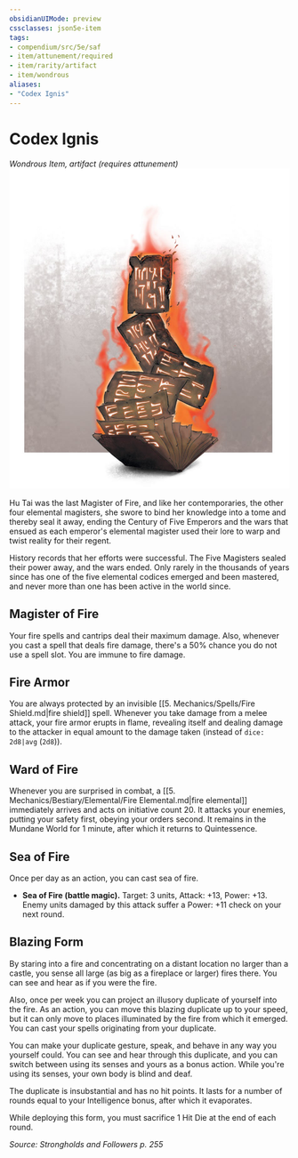 ```yaml
---
obsidianUIMode: preview
cssclasses: json5e-item
tags:
- compendium/src/5e/saf
- item/attunement/required
- item/rarity/artifact
- item/wondrous
aliases: 
- "Codex Ignis"
---
```

# Codex Ignis
*Wondrous Item, artifact (requires attunement)*  
![](https://raw.githubusercontent.com/TheGiddyLimit/homebrew/master/_img/SaF/codex-ignis.jpg#right)  


Hu Tai was the last Magister of Fire, and like her contemporaries, the other four elemental magisters, she swore to bind her knowledge into a tome and thereby seal it away, ending the Century of Five Emperors and the wars that ensued as each emperor's elemental magister used their lore to warp and twist reality for their regent.

History records that her efforts were successful. The Five Magisters sealed their power away, and the wars ended. Only rarely in the thousands of years since has one of the five elemental codices emerged and been mastered, and never more than one has been active in the world since.

## Magister of Fire

Your fire spells and cantrips deal their maximum damage. Also, whenever you cast a spell that deals fire damage, there's a 50% chance you do not use a spell slot. You are immune to fire damage.

## Fire Armor

You are always protected by an invisible [[5. Mechanics/Spells/Fire Shield.md\|fire shield]] spell. Whenever you take damage from a melee attack, your fire armor erupts in flame, revealing itself and dealing damage to the attacker in equal amount to the damage taken (instead of `dice: 2d8|avg` (`2d8`)).

## Ward of Fire

Whenever you are surprised in combat, a [[5. Mechanics/Bestiary/Elemental/Fire Elemental.md\|fire elemental]] immediately arrives and acts on initiative count 20. It attacks your enemies, putting your safety first, obeying your orders second. It remains in the Mundane World for 1 minute, after which it returns to Quintessence.

## Sea of Fire

Once per day as an action, you can cast sea of fire.

- **Sea of Fire (battle magic).** Target: 3 units, Attack: +13, Power: +13. Enemy units damaged by this attack suffer a Power: +11 check on your next round.  

## Blazing Form

By staring into a fire and concentrating on a distant location no larger than a castle, you sense all large (as big as a fireplace or larger) fires there. You can see and hear as if you were the fire.

Also, once per week you can project an illusory duplicate of yourself into the fire. As an action, you can move this blazing duplicate up to your speed, but it can only move to places illuminated by the fire from which it emerged. You can cast your spells originating from your duplicate.

You can make your duplicate gesture, speak, and behave in any way you yourself could. You can see and hear through this duplicate, and you can switch between using its senses and yours as a bonus action. While you're using its senses, your own body is blind and deaf.

The duplicate is insubstantial and has no hit points. It lasts for a number of rounds equal to your Intelligence bonus, after which it evaporates.

While deploying this form, you must sacrifice 1 Hit Die at the end of each round.

*Source: Strongholds and Followers p. 255*